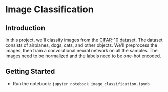 # Image Classification

## Introduction
In this project, we'll classify images from the [CIFAR-10 dataset](https://www.cs.toronto.edu/~kriz/cifar.html). The dataset consists of airplanes, dogs, cats, and other objects. We'll preprocess the images, then train a convolutional neural network on all the samples. The images need to be normalized and the labels need to be one-hot encoded.

## Getting Started
* Run the notebook: `jupyter notebook image_classification.ipynb`
